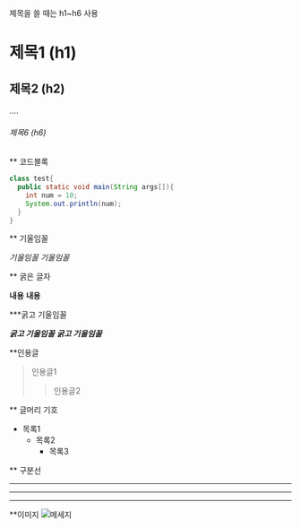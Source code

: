 제목을 쓸 때는 h1~h6 사용
# 제목1 (h1)
## 제목2 (h2)
....
###### 제목6 (h6)


** 코드블록
```java
class test{
  public static void main(String args[]){
    int num = 10;
    System.out.println(num);
  }
}
```

** 기울임꼴

*기울임꼴*
_기울임꼴_

** 굵은 글자

**내용**
__내용__

***굵고 기울임꼴

***굵고 기울임꼴***
___굵고 기울임꼴___

**인용글
> 인용글1
> > 인용글2

** 글머리 기호
+ 목록1
  + 목록2
    + 목록3
    
** 구분선
***
---
___

**이미지
![메세지](이미지경로)
